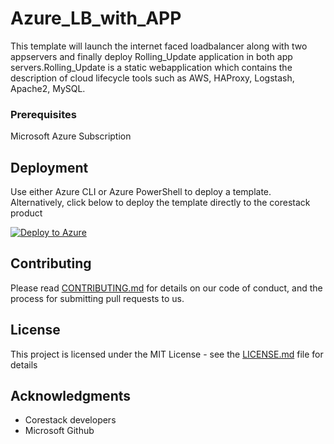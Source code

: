 
# Azure_LB_with_APP

This template will launch the internet faced loadbalancer along with two appservers and finally deploy Rolling_Update application in both app servers.Rolling_Update is a static webapplication which contains the description of cloud lifecycle tools such as AWS, HAProxy, Logstash, Apache2, MySQL.

### Prerequisites

Microsoft Azure Subscription

## Deployment

Use either Azure CLI or Azure PowerShell to deploy a template. Alternatively, click below to deploy the template directly to the corestack product 

[![Deploy to Azure](https://docs.corestack.io/wp-content/uploads/2019/09/deploy-to-corestack.svg)](http://qa.corestack.io/heatstack/templates?repositories=github&external_redirect=true&name=Azure_LB_with_APP&url=https://raw.githubusercontent.com/corestacklabs/Templates/master/arm/Azure_LB_with_APP/Azure_LB_with_APP_content.json&engine=arm&type[0]=Cloud&classification[0]=Provisioning&services[0]=Azure&scope=tenant#/mytemplates)

## Contributing

Please read [CONTRIBUTING.md](https://gist.github.com/karthick-kk/30e4fd3f279492b4f040d5cd569d21d0) for details on our code of conduct, and the process for submitting pull requests to us.

## License

This project is licensed under the MIT License - see the [LICENSE.md](LICENSE.md) file for details

## Acknowledgments

* Corestack developers
* Microsoft Github

